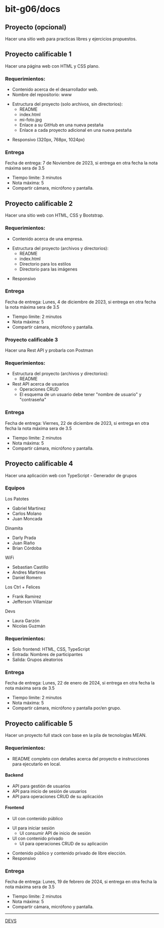 # bit-g06/docs
## Proyecto (opcional)
Hacer una sitio web para practicas libres y ejercicios propuestos.
## Proyecto calificable 1
Hacer una página web con HTML y CSS plano.
### Requerimientos:
- Contenido acerca de el desarrollador web.
- Nombre del repositorio: www
* Estructura del proyecto (solo archivos, sin directorios):
  - README
  - index.html
  - mi-foto.jpg
  - Enlace a su GitHub en una nueva pestaña
  - Enlace a cada proyecto adicional en una nueva pestaña
- Responsivo (320px, 768px, 1024px)
### Entrega
Fecha de entrega: 7 de Noviembre de 2023, si entrega en otra fecha la nota máxima sera de 3.5

- Tiempo límite: 3 minutos
- Nota máxima: 5
- Compartir cámara, micrófono y pantalla.
## Proyecto calificable 2
Hacer una sitio web con HTML, CSS y Bootstrap.
### Requerimientos:
- Contenido acerca de una empresa.
* Estructura del proyecto (archivos y directorios):
  - README
  - index.html
  - Directorio para los estilos
  - Directorio para las imágenes
- Responsivo
### Entrega
Fecha de entrega: Lunes, 4 de diciembre de 2023, si entrega en otra fecha la nota máxima sera de 3.5

- Tiempo límite: 2 minutos
- Nota máxima: 5
- Compartir cámara, micrófono y pantalla.
### Proyecto calificable 3
Hacer una Rest API y probarla con Postman
### Requerimientos:
* Estructura del proyecto (archivos y directorios):
  - README
* Rest API acerca de usuarios
  - Operaciones CRUD
  - El esquema de un usuario debe tener "nombre de usuario" y "contraseña"
### Entrega
Fecha de entrega: Viernes, 22 de diciembre de 2023, si entrega en otra fecha la nota máxima sera de 3.5

- Tiempo límite: 2 minutos
- Nota máxima: 5
- Compartir cámara, micrófono y pantalla.
## Proyecto calificable 4
Hacer una aplicación web con TypeScript - Generador de grupos
### Equipos
Los Patotes

- Gabriel Martinez
- Carlos Molano
- Juan Moncada

Dinamita

- Darly Prada
- Juan Riaño
- Brian Córdoba

WiFi

- Sebastian Castillo
- Andres Martines
- Daniel Romero

Los  Ctrl + Felices

- Frank Ramirez
- Jefferson Villamizar

Devs

- Laura Garzón
- Nicolas Guzmán
### Requerimientos:
- Solo frontend: HTML, CSS, TypeScript
- Entrada: Nombres de participantes
- Salida: Grupos aleatorios
### Entrega
Fecha de entrega: Lunes, 22 de enero de 2024, si entrega en otra fecha la nota máxima sera de 3.5

- Tiempo límite: 2 minutos
- Nota máxima: 5
- Compartir cámara, micrófono y pantalla por/en grupo.
## Proyecto calificable 5
Hacer un proyecto full stack con base en la pila de tecnologías MEAN.
### Requerimientos:
- README completo con detalles acerca del proyecto e instrucciones para ejecutarlo en local.
#### Backend
- API para gestión de usuarios
- API para inicio de sesión de usuarios
- API para operaciones CRUD de su aplicación
#### Frontend
- UI con contenido público
* UI para iniciar sesión
  - UI consumir API de inicio de sesión
* UI con contenido privado
  - UI para operaciones CRUD de su aplicación

- Contenido público y contenido privado de libre elección.
- Responsivo
### Entrega
Fecha de entrega: Lunes, 19 de febrero de 2024, si entrega en otra fecha la nota máxima sera de 3.5

- Tiempo límite: 2 minutos
- Nota máxima: 5
- Compartir cámara, micrófono y pantalla.
---
[DEVS](https://javierandres-dev.github.io/bit-g06/)
